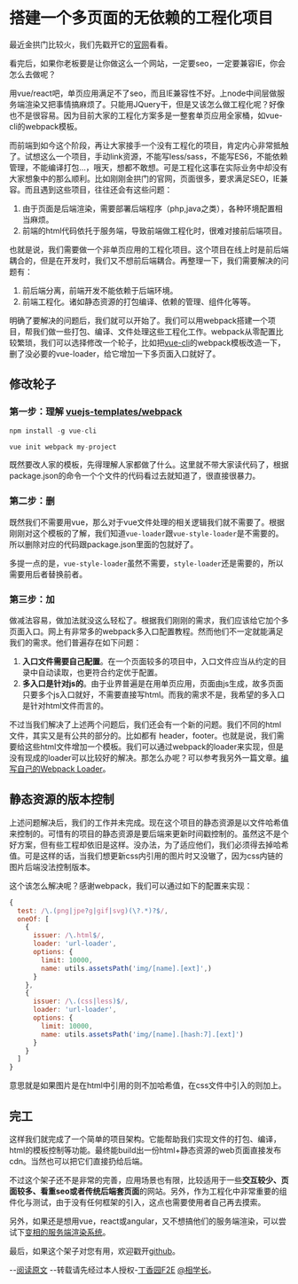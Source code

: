 # 搭建一个多页面的无依赖的工程化项目

最近金拱门比较火，我们先戳开它的[官网](https://www.mcdonalds.com.cn/)看看。

看完后，如果你老板要是让你做这么一个网站，一定要seo，一定要兼容IE，你会怎么去做呢？

用vue/react吧，单页应用满足不了seo，而且IE兼容性不好。上node中间层做服务端渲染又把事情搞麻烦了。只能用JQuery干，但是又该怎么做工程化呢？好像也不是很容易。因为目前大家的工程化方案多是一整套单页应用全家桶，如vue-cli的webpack模板。

而前端到如今这个阶段，再让大家接手一个没有工程化的项目，肯定内心非常抵触了。试想这么一个项目，手动link资源，不能写less/sass，不能写ES6，不能依赖管理，不能编译打包...，哦天，想都不敢想。可是工程化这事在实际业务中却没有大家想象中的那么顺利。比如刚刚金拱门的官网，页面很多，要求满足SEO，IE兼容。而且遇到这些项目，往往还会有这些问题：

1. 由于页面是后端渲染，需要部署后端程序（php,java之类），各种环境配置相当麻烦。
2. 前端的html代码依托于服务端，导致前端做工程化时，很难对接前后端项目。

也就是说，我们需要做一个非单页应用的工程化项目。这个项目在线上时是前后端耦合的，但是在开发时，我们又不想前后端耦合。再整理一下，我们需要解决的问题有：

1. 前后端分离，前端开发不能依赖于后端环境。
2. 前端工程化。诸如静态资源的打包编译、依赖的管理、组件化等等。

明确了要解决的问题后，我们就可以开始了。我们可以用webpack搭建一个项目，帮我们做一些打包、编译、文件处理这些工程化工作。webpack从零配置比较繁琐，我们可以选择修改一个轮子，比如把[vue-cli](https://github.com/vuejs/vue-cli)的webpack模板改造一下，删了没必要的vue-loader，给它增加一下多页面入口就好了。

## 修改轮子

### 第一步：理解 [vuejs-templates/webpack](https://github.com/vuejs-templates/webpack)

```javascript
npm install -g vue-cli

vue init webpack my-project
```

既然要改人家的模板，先得理解人家都做了什么。这里就不带大家读代码了，根据package.json的命令一个个文件的代码看过去就知道了，很直接很暴力。

### 第二步：删

既然我们不需要用vue，那么对于vue文件处理的相关逻辑我们就不需要了。根据刚刚对这个模板的了解，我们知道`vue-loader`跟`vue-style-loader`是不需要的。所以删除对应的代码跟package.json里面的包就好了。

多提一点的是，`vue-style-loader`虽然不需要，`style-loader`还是需要的，所以需要用后者替换前者。

### 第三步：加

做减法容易，做加法就没这么轻松了。根据我们刚刚的需求，我们应该给它加个多页面入口。网上有非常多的webpack多入口配置教程。然而他们不一定就能满足我们的需求。他们普遍存在如下问题：

1. **入口文件需要自己配置**。在一个页面较多的项目中，入口文件应当从约定的目录中自动读取，也更符合约定优于配置。
2. **多入口是针对js的**。由于业界普遍是在用单页应用，页面由js生成，故多页面只要多个js入口就好，不需要直接写html。而我的需求不是，我希望的多入口是针对html文件而言的。

不过当我们解决了上述两个问题后，我们还会有一个新的问题。我们不同的html文件，其实又是有公共的部分的。比如都有 header，footer。也就是说，我们需要给这些html文件增加一个模板。我们可以通过webpack的loader来实现，但是没有现成的loader可以比较好的解决。那怎么办呢？可以参考我另外一篇文章。[编写自己的Webpack Loader](https://juejin.im/post/59df06e6f265da430d5701d0)。

## 静态资源的版本控制

上述问题解决后，我们的工作并未完成。现在这个项目的静态资源是以文件哈希值来控制的。可惜有的项目的静态资源是要后端来更新时间戳控制的。虽然这不是个好方案，但有些工程却依旧是这样。没办法，为了适应他们，我们必须得去掉哈希值。可是这样的话，当我们想更新css内引用的图片时又没辙了，因为css内链的图片后端没法控制版本。

这个该怎么解决呢？感谢webpack，我们可以通过如下的配置来实现：
```javascript
{
  test: /\.(png|jpe?g|gif|svg)(\?.*)?$/,
  oneOf: [
    {
      issuer: /\.html$/,
      loader: 'url-loader',
      options: {
        limit: 10000,
        name: utils.assetsPath('img/[name].[ext]',)
      }
    },
    {
      issuer: /\.(css|less)$/,
      loader: 'url-loader',
      options: {
        limit: 10000,
        name: utils.assetsPath('img/[name].[hash:7].[ext]')
      }
    }
  ]
}
```
意思就是如果图片是在html中引用的则不加哈希值，在css文件中引入的则加上。

## 完工

这样我们就完成了一个简单的项目架构。它能帮助我们实现文件的打包、编译，html的模板控制等功能。最终能build出一份html+静态资源的web页面直接发布cdn。当然也可以把它们直接扔给后端。

不过这个架子还不是非常的完善，应用场景也有限，比较适用于一些**交互较少、页面较多、看重seo或者传统后端套页面**的网站。另外，作为工程化中非常重要的组件化与测试，由于没有任何框架的引入，这点也需要使用者自己再去摸索。

另外，如果还是想用vue，react或angular，又不想搞他们的服务端渲染，可以尝试下[变相的服务端渲染系统](https://juejin.im/post/59cf4eb65188256aa423c36c)。

最后，如果这个架子对您有用，欢迎戳开[github](https://github.com/wuomzfx/pure-webpage)。

--[阅读原文](https://github.com/wuomzfx/pure-webpage/blob/master/about.md) --转载请先经过本人授权-[丁香园F2E](https://zhuanlan.zhihu.com/dxyf2e) [@相学长](https://www.zhihu.com/people/xiang-xue-zhang)。
